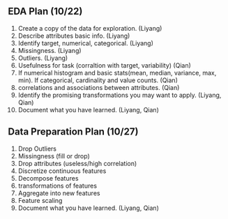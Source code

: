 ## EDA Plan (10/22)
1. Create a copy of the data for exploration. (Liyang)
2. Describe attributes basic info. (Liyang)
3. Identify target, numerical, categorical. (Liyang)
4. Missingness. (Liyang)
5. Outliers. (Liyang)
6. Usefulness for task (corraltion with target, variability) (Qian)
7. If numerical histogram and basic stats(mean, median, variance, max, min). If
categorical, cardinality and value counts. (Qian)
8. correlations and associations between attributes. (Qian)
9. Identify the promising transformations you may want to apply. (Liyang, Qian)
10. Document what you have learned. (Liyang, Qian)

## Data Preparation Plan (10/27)
1. Drop Outliers
2. Missingness (fill or drop)
3. Drop attributes (useless/high correlation)
4. Discretize continuous features
5. Decompose features
6. transformations of features
7. Aggregate into new features
8. Feature scaling
9. Document what you have learned. (Liyang, Qian)